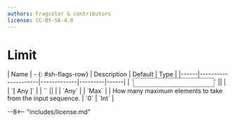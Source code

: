 ```yaml
---
authors: Fragcolor & contributors
license: CC-BY-SA-4.0
---
```



# Limit

<div class="sh-parameters" markdown="1">
| Name | - {: #sh-flags-row} | Description | Default | Type |
|------|---------------------|-------------|---------|------|
| `<input>` || | | `[ Any ]` |
| `<output>` || | | `Any` |
| `Max` |  | How many maximum elements to take from the input sequence. | `0` | `Int` |

</div>



--8<-- "includes/license.md"
